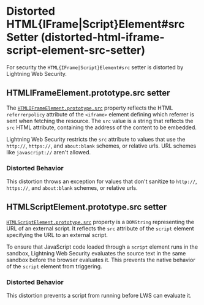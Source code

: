 # Distorted HTML{IFrame|Script}Element#src Setter (distorted-html-iframe-script-element-src-setter)

For security the `HTML{IFrame|Script}Element#src` setter is distorted by Lightning Web Security.

<!-- START generated embed: @locker/distortion/src/HTMLIFrameElement/docs/src-setter.md -->
## HTMLIFrameElement.prototype.src setter

The [`HTMLIFrameElement.prototype.src`](https://developer.mozilla.org/en-US/docs/Web/API/HTMLIFrameElement/src) property reflects the HTML `referrerpolicy` attribute of the `<iframe>` element defining which referrer is sent when fetching the resource. The `src` value is a string that reflects the `src` HTML attribute, containing the address of the content to be embedded.

Lightning Web Security restricts the `src` attribute to values that use the `http://`, `https://`, and `about:blank` schemes, or relative urls. URL schemes like `javascript://` aren't allowed.

### Distorted Behavior

This distortion throws an exception for values that don't sanitize to `http://`, `https://`, and `about:blank` schemes, or relative urls.
<!-- END generated embed, please keep comment -->

<!-- START generated embed: @locker/distortion/src/HTMLScriptElement/docs/src-setter.md -->
## HTMLScriptElement.prototype.src setter

[`HTMLScriptElement.prototype.src`](https://developer.mozilla.org/en-US/docs/Web/API/HTMLScriptElement) property is a `DOMString` representing the URL of an external script. It reflects the `src` attribute of the `script` element specifying the URL to an external script.

To ensure that JavaScript code loaded through a `script` element runs in the sandbox, Lightning Web Security evaluates the source text in the same sandbox before the browser evaluates it. This prevents the native behavior of the `script` element from triggering.

### Distorted Behavior

This distortion prevents a script from running before LWS can evaluate it.
<!-- END generated embed, please keep comment -->
